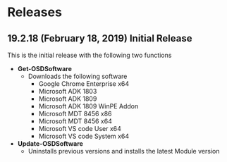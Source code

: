 # Releases

## 19.2.18 \(February 18, 2019\) Initial Release

This is the initial release with the following two functions

* **Get-OSDSoftware**
  * Downloads the following software
    * Google Chrome Enterprise x64
    * Microsoft ADK 1803
    * Microsoft ADK 1809
    * Microsoft ADK 1809 WinPE Addon
    * Microsoft MDT 8456 x86
    * Microsoft MDT 8456 x64
    * Microsoft VS code User x64
    * Microsoft VS code System x64
* **Update-OSDSoftware**
  * Uninstalls previous versions and installs the latest Module version

